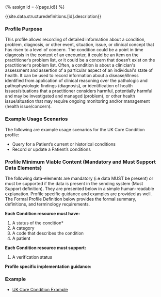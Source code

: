 
{% assign id = {{page.id}} %}

{{site.data.structuredefinitions.[id].description}}

<!-- end TOC -->
### Profile Purpose ###

This profile allows recording of detailed information about a condition, problem, diagnosis, or other event, situation, issue, or clinical concept that has risen to a level of concern. The condition could be a point in time diagnosis in the context of an encounter, it could be an item on the practitioner’s problem list, or it could be a concern that doesn’t exist on the practitioner’s problem list. Often, a condition is about a clinician's assessment and assertion of a particular aspect of an individual's state of health. It can be used to record information about a disease/illness identified from application of clinical reasoning over the pathologic and pathophysiologic findings (diagnosis), or identification of health issues/situations that a practitioner considers harmful, potentially harmful and may be investigated and managed (problem), or other health issue/situation that may require ongoing monitoring and/or management (health issue/concern).


### Example Usage Scenarios ###

The following are example usage scenarios for the UK Core Condition profile:

- Query for a Patient’s current or historical conditions
- Record or update a Patient’s conditions

### Profile Minimum Viable Content (Mandatory and Must Support Data Elements) ###

The following data-elements are mandatory (i.e data MUST be present) or must be supported if the data is present in the sending system (Must Support definition). They are presented below in a simple human-readable explanation. Profile specific guidance and examples are provided as well. The Formal Profile Definition below provides the formal summary, definitions, and terminology requirements.

**Each Condition resource must have:**

1. A status of the condition*
2. A category
3. A code that describes the condition
4. A patient

**Each Condition resource must support:**

1. A verification status

**Profile specific implementation guidance:**



### Example ###

- [UK Core Condition Example](UKCore-Condition-Example.html)

